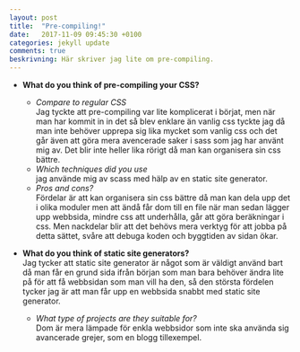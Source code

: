 ```yaml
---
layout: post
title:  "Pre-compiling!"
date:   2017-11-09 09:45:30 +0100
categories: jekyll update
comments: true
beskrivning: Här skriver jag lite om pre-compiling.
---
```


* **What do you think of pre-compiling your CSS?**
  * *Compare to regular CSS*  
  Jag tyckte att pre-compiling var lite komplicerat i börjat, men när man har kommit in in det så blev enklare än vanlig css tyckte jag då man inte behöver upprepa sig lika mycket som vanlig css och det går även att göra mera avencerade saker i sass som jag har använt mig av. Det blir inte heller lika rörigt då man kan organisera sin css bättre.
  * *Which techniques did you use*  
  jag använde mig av scass med hälp av en static site generator.
  * *Pros and cons?*  
  Fördelar är att kan organisera sin css bättre då man kan dela upp det i olika moduler men att ändå får dom till en file när man sedan lägger upp webbsida, mindre css att underhålla, går att göra beräkningar i css. Men nackdelar blir att det behövs mera verktyg för att jobba på detta sättet, svåre att debuga koden och byggtiden av sidan ökar.
  
* **What do you think of static site generators?**  
Jag tycker att static site generator är något som är väldigt använd bart då man får en grund sida ifrån början som man bara behöver ändra lite på för att få webbsidan som man vill ha den, så den största fördelen tycker jag är att man får upp en webbsida snabbt med static site generator.
  * *What type of projects are they suitable for?*  
  Dom är mera lämpade för enkla webbsidor som inte ska använda sig avancerade grejer, som en blogg tillexempel. 
  
